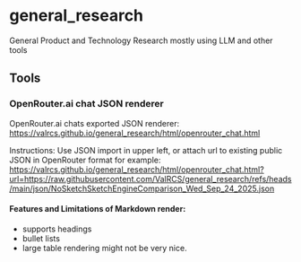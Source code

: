 # general_research
General Product and Technology Research mostly using LLM and other tools

## Tools

### OpenRouter.ai chat JSON renderer

OpenRouter.ai chats exported JSON renderer: https://valrcs.github.io/general_research/html/openrouter_chat.html

Instructions: Use JSON import in upper left, or attach url to existing public JSON in OpenRouter format for example:
https://valrcs.github.io/general_research/html/openrouter_chat.html?url=https://raw.githubusercontent.com/ValRCS/general_research/refs/heads/main/json/NoSketchSketchEngineComparison_Wed_Sep_24_2025.json

#### Features and Limitations of Markdown render: 
* supports headings
* bullet lists
* large table rendering might not be very nice.
